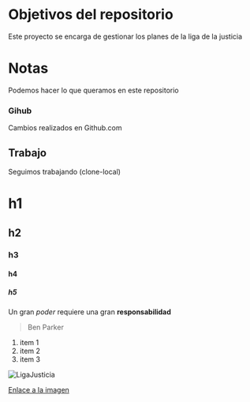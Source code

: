 # Objetivos del repositorio

Este proyecto se encarga de gestionar los planes de la liga de la justicia

# Notas

Podemos hacer lo que queramos en este repositorio

### Gihub

Cambios realizados en Github.com

## Trabajo

Seguimos trabajando (clone-local)

# h1
## h2
### h3
#### h4
##### h5

Un gran _poder_ requiere una gran **responsabilidad**
> Ben Parker

1. item 1
2. item 2
3. item 3

![LigaJusticia](https://pics.filmaffinity.com/La_Liga_de_la_Justicia_de_Zack_Snyder-554207771-mmed.jpg)

[Enlace a la imagen](https://pics.filmaffinity.com/La_Liga_de_la_Justicia_de_Zack_Snyder-554207771-mmed.jpg)

